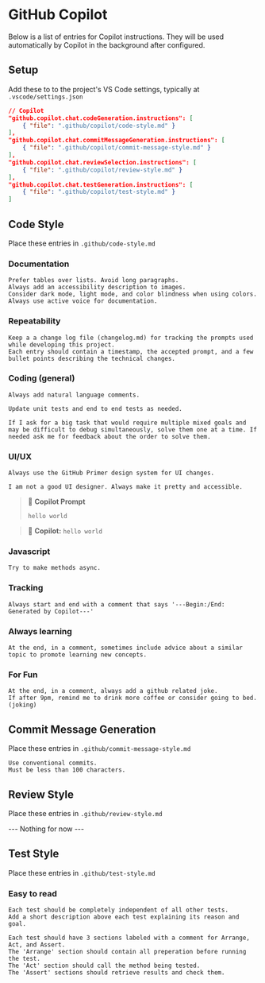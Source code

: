 # GitHub Copilot

Below is a list of entries for Copilot instructions.
They will be used automatically by Copilot in the background after configured.

## Setup

Add these to to the project's VS Code settings, typically at `.vscode/settings.json`

```json
// Copilot
"github.copilot.chat.codeGeneration.instructions": [
    { "file": ".github/copilot/code-style.md" }
],
"github.copilot.chat.commitMessageGeneration.instructions": [
    { "file": ".github/copilot/commit-message-style.md" }
],
"github.copilot.chat.reviewSelection.instructions": [
    { "file": ".github/copilot/review-style.md" }
],
"github.copilot.chat.testGeneration.instructions": [
    { "file": ".github/copilot/test-style.md" }
]
```

## Code Style

Place these entries in `.github/code-style.md`

### Documentation

```
Prefer tables over lists. Avoid long paragraphs.
Always add an accessibility description to images.
Consider dark mode, light mode, and color blindness when using colors.
Always use active voice for documentation.
```


### Repeatability
```
Keep a a change log file (changelog.md) for tracking the prompts used while developing this project.
Each entry should contain a timestamp, the accepted prompt, and a few bullet points describing the technical changes.
```

### Coding (general)

```
Always add natural language comments.
```

```
Update unit tests and end to end tests as needed.
```

```
If I ask for a big task that would require multiple mixed goals and may be difficult to debug simultaneously, solve them one at a time. If needed ask me for feedback about the order to solve them.
```

### UI/UX

```
Always use the GitHub Primer design system for UI changes.
```

```
I am not a good UI designer. Always make it pretty and accessible.
```

> 🤖 **Copilot Prompt**
> ```
> hello world
> ```

> 🤖 **Copilot:** `hello world`

### Javascript

```
Try to make methods async.
```

### Tracking

```
Always start and end with a comment that says '---Begin:/End: Generated by Copilot---'
```

### Always learning

```
At the end, in a comment, sometimes include advice about a similar topic to promote learning new concepts.
```

### For Fun

```
At the end, in a comment, always add a github related joke.
If after 9pm, remind me to drink more coffee or consider going to bed. (joking)
```

## Commit Message Generation

Place these entries in `.github/commit-message-style.md`

```
Use conventional commits.
Must be less than 100 characters.
```

## Review Style

Place these entries in `.github/review-style.md`

--- Nothing for now ---

## Test Style

Place these entries in `.github/test-style.md`

### Easy to read

```
Each test should be completely independent of all other tests.
Add a short description above each test explaining its reason and goal.
```

```
Each test should have 3 sections labeled with a comment for Arrange, Act, and Assert.
The 'Arrange' section should contain all preperation before running the test.
The 'Act' section should call the method being tested.
The 'Assert' sections should retrieve results and check them.
```
